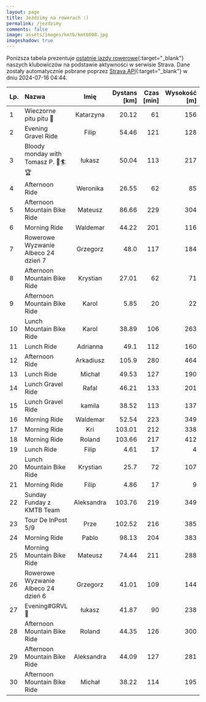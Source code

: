 ```yaml
---
layout: page
title: Jeździmy na rowerach :)
permalink: /jezdzimy
comments: false
image: assets/images/kmtb/kmtb008.jpg
imageshadow: true
---
```


Poniższa tabela prezentuje [ostatnie jazdy rowerowe](https://www.strava.com/clubs/336381){:target="_blank"} naszych klubowiczów na podstawie aktywności w serwisie Strava. Dane zostały automatycznie pobrane poprzez [Strava API](https://developers.strava.com/docs/reference/#api-Clubs-getClubActivitiesById){:target="_blank"} w dniu 2024-07-16 04:44.

Lp. | Nazwa | Imię | Dystans [km] | Czas [min] | Wysokość [m]
:--- | :--- | :---: | ---: | ---: | ---:
1|Wieczorne pitu pitu 🚴|Katarzyna|20.12|61|156
2|Evening Gravel Ride|Filip|54.46|121|128
3|Bloody monday with Tomasz P. 🫡🏄🏆|łukasz|50.04|113|217
4|Afternoon Ride|Weronika|26.55|62|85
5|Afternoon Mountain Bike Ride|Mateusz|86.66|229|304
6|Morning Ride|Waldemar|44.22|201|116
7|Rowerowe Wyzwanie Albeco 24 dzień 7|Grzegorz|48.0|117|184
8|Afternoon Mountain Bike Ride|Krystian|27.01|62|71
9|Afternoon Mountain Bike Ride|Karol|5.85|20|22
10|Lunch Mountain Bike Ride|Karol|38.89|106|263
11|Lunch Ride|Adrianna|49.1|112|160
12|Afternoon Ride|Arkadiusz|105.9|280|464
13|Lunch Ride|Michał|49.53|127|190
14|Lunch Gravel Ride|Rafal|46.21|133|201
15|Lunch Gravel Ride|kamila|38.52|113|137
16|Morning Ride|Waldemar|52.54|223|349
17|Morning Ride|Kri|103.01|212|338
18|Morning Ride|Roland|103.66|217|412
19|Lunch Ride|Filip|4.61|17|4
20|Lunch Mountain Bike Ride|Krystian|25.7|72|107
21|Morning Ride|Filip|4.86|17|9
22|Sunday Funday z KMTB Team|Aleksandra|103.76|219|349
23|Tour De InPost 5/9|Prze|102.52|216|385
24|Morning Ride|Pablo|98.13|204|383
25|Morning Mountain Bike Ride|Mateusz|74.44|211|288
26|Rowerowe Wyzwanie Albeco 24 dzień 6|Grzegorz|41.01|109|144
27|Evening#GRVL🌅|łukasz|41.87|90|238
28|Afternoon Mountain Bike Ride|Roland|44.35|126|300
29|Afternoon Mountain Bike Ride|Aleksandra|44.09|127|281
30|Afternoon Mountain Bike Ride|Michał|38.22|114|195
